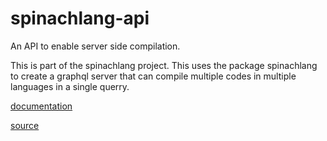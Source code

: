 # spinachlang-api
An API to enable server side compilation.

This is part of the spinachlang project. This uses the package spinachlang to create a graphql server that can compile multiple codes in multiple languages in a single querry.


[documentation](https://spinachlang.github.io/spinachsite/)


[source](https://github.com/spinachlang/spinachlang-api)
